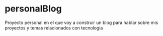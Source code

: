 # personalBlog
Proyecto personal en el que voy a construir un blog para hablar  sobre mis proyectos y temas relacionados con tecnologia
